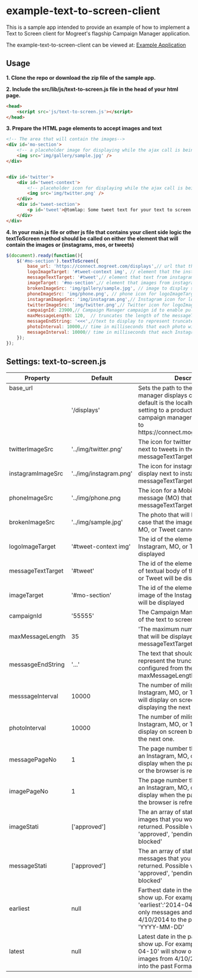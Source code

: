 # example-text-to-screen-client #

This is a sample app intended to provide an example of how to implement a Text to Screen client for Mogreet's flagship Campaign Manager application.

The example-text-to-screen-client can be viewed at: [Example Application](http://example-text-to-screen-client.herokuapp.com)

## Usage ##

**1. Clone the repo or download the zip file of the sample app.**

**2. Include the src/lib/js/text-to-screen.js file in the head of your html page.**

```html
<head>
    <script src='js/text-to-screen.js'></script>
</head>
```

**3. Prepare the HTML page elements to accept images and text**
```html
<!-- The area that will contain the images-->
<div id='mo-section'>
    <!-- a placeholder image for displaying while the ajax call is being made -->
    <img src='img/gallery/sample.jpg' />
</div>


<div id='twitter'>
    <div id='tweet-context'>
        <!-- placeholder icon for displaying while the ajax call is being made -->
        <img src='img/twitter.png' />
    </div>
    <div id='tweet-section'>
        <p id='tweet'>@tomlap: Some tweet text for your text to screen client!</p>
    </div>
</div>
```

**4. In your main.js file or other js file that contains your client side logic the textToScreen method should be called on either the element that will contain the images or (instagrams, mos, or tweets)**

```javascript
$(document).ready(function(){
    $('#mo-section').textToScreen({
        base_url: 'https://connect.mogreet.com/displays',// url that the ajax calls for images and text will be made to.
        logoImageTarget: '#tweet-context img', // element that the instagram, phone or twitter icon will be inserted into
        messageTextTarget: '#tweet',// element that text from instagram, mo or tweet will be inserted into.
        imageTarget: '#mo-section',// element that images from instagram, mo or tweets will be inserted into.
        brokenImageSrc: 'img/gallery/sample.jpg', // image to display so that no broken links appear.
        phoneImageSrc: 'img/phone.png', // phone icon for logoImageTarget element
        instagramImageSrc: 'img/instagram.png',// Instagram icon for logoImageTarget element
        twitterImageSrc: 'img/twitter.png',// Twitter icon for logoImageTarget element
        campaignId: 23900,// Campaign Manager campaign id to enable pulling content from the correct event.
        maxMessageLength: 120,  // truncates the length of the messageTextTarget to this number of characters.
        messageEndString: '<<<',//text to display to represent truncated text in the messageTextTarget element
        photoInterval: 10000,// time in milliseconds that each photo will display
        messageInterval: 10000// time in milliseconds that each Instagram, MO, or Tweet text will display
    });
});
```

## Settings: text-to-screen.js ##

<table width=500 >
  <thead>
    <tr>
      <th>Property</th>
      <th>Default</th>
      <th width=80%>Description</th>
    </tr>
  </thead>
  <tbody>
    <tr>
      <td style='vertical-align:top;'>base_url</td>
      <td>'/displays'</td>
      <td>Sets the path to the campaign manager displays controller.  The default is the localhost server
      For setting to a production url in the campaign manager set the base_url to https://connect.mogreet.com/displays
      </td>
    </tr>
    <tr>
      <td>twitterImageSrc</td>
      <td>'../img/twitter.png'</td>
      <td>The icon for twitter that will display next to tweets in the messageTextTarget html element</td>
    </tr>
    <tr>
      <td>instagramImageSrc</td>
      <td>'../img/instagram.png'</td>
      <td>The icon for instagram that will display next to instagrams in the messageTextTarget html element 
      </td>
    </tr>
    <tr>
      <td>phoneImageSrc</td>
      <td>'../img/phone.png</td>
      <td>
        The icon for a Mobile Originated message (MO) that will display in the messageTextTarget html element
      </td>
    </tr>
    <tr>
      <td>brokenImageSrc</td>
      <td>'../img/sample.jpg'</td>
      <td>
        The photo that will be displayed in the case that the image for an Instagram, MO, or Tweet cannot be
        retrieved.
      </td>
    </tr>
    <tr>
      <td>logoImageTarget</td>
      <td>'#tweet-context img'</td>
      <td>The id of the element where the Instagram, MO, or Twitter icon will be displayed</td>
    </tr>
    <tr>
      <td>messageTextTarget</td>
      <td>'#tweet'</td>
      <td>The id of the element where the body of textual body of the Instagram, MO, or Tweet will be displayed</td>
    </tr>
    <tr>
      <td>imageTarget</td>
      <td>'#mo-section'</td>
      <td>The id of the element where the image of the Instagram, MO, or Tweet will be displayed</td>
    </tr>
    <tr>
      <td>campaignId</td>
      <td>'55555'</td>
      <td>The Campaign Manager campaign_id of the text to screen campaign</td>
    </tr>
    <tr>
      <td>maxMessageLength</td>
      <td>35</td>
      <td>
        'The maximum number of characters that will be displayed in the messageTextTarget html element
      </td>
    </tr>
    <tr>
      <td>messasgeEndString</td>
      <td>'...'</td>
      <td>
        The text that should be displayed to represent the truncated text configured from the 
        maxMessageLength setting
      </td>
    </tr>
    <tr>
      <td>messsageInterval</td>
      <td>10000</td>
      <td>
        The number of miliseconds that each Instagram, MO, or Tweet textual body will display on 
        screen before displaying the next one.
      </td>
    </tr>
    <tr>
      <td>photoInterval</td>
      <td>10000</td>
      <td>
        The number of miliseconds that each Instagram, MO, or Tweet image will display on screen
        before displaying the next one.
      </td>
    </tr>
    <tr>
      <td>messagePageNo</td>
      <td>1</td>
      <td>
        The page number that the text from an Instagram, MO, or Tweet will display when the page is first shown 
        or the browser is refreshed.
      </td>
    </tr>
    <tr>
      <td>imagePageNo</td>
      <td>1</td>
      <td>
        The page number that the image from an Instagram, MO, or Tweet will display when the page is first show
        or the browser is refreshed.
      </td>
    </tr>
    <tr>
      <td>imageStati</td>
      <td>['approved']</td>
      <td>
        The an array of status types of images that you would like to have returned. Possible values are 'approved', 'pending', 
        'rejected', 'or blocked'
      </td>
    </tr>
    <tr>
      <td>messageStati</td>
      <td>['approved']</td>
      <td>
        The an array of status types of messages that you would like to have returned. Possible values are 'approved', 'pending', 
        'rejected', 'or blocked'
      </td>
    </tr>
    <tr>
      <td>earliest</td>
      <td>null</td>
      <td>
        Farthest date in the past that Mos will show up.  For example 'earliest':'2014-04-10' will show
        only messages and images from 4/10/2014 to the present
        Format: 'YYYY-MM-DD'
      </td>
    </tr>
    <tr>
      <td>latest</td>
      <td>null</td>
      <td>
        Latest date in the past that Mos will show up.  For example 'latest':'2014-04-10' will show
        only messages and images from 4/10/2014 and farther into the past 
        Format: 'YYYY-MM-DD'
      </td>
    </tr>
  </tbody>
</table>


